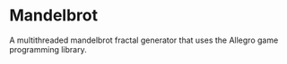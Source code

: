 Mandelbrot
==========

A multithreaded mandelbrot fractal generator that uses the Allegro game programming library.
